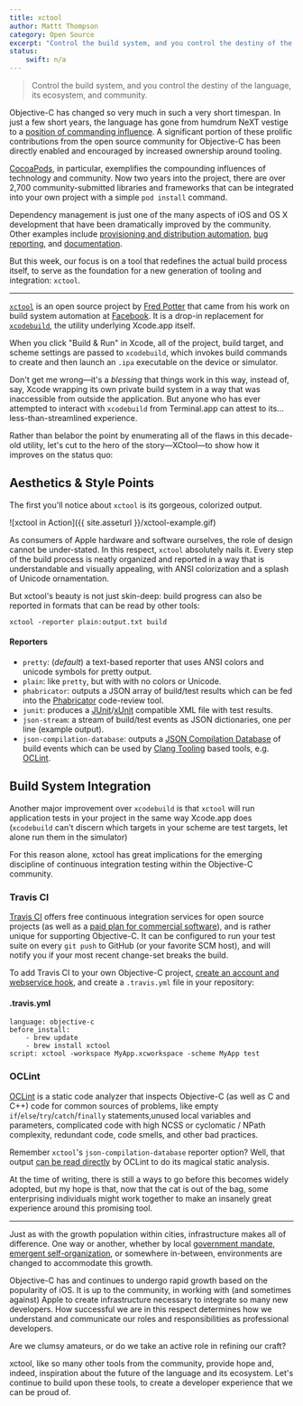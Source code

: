 ```yaml
---
title: xctool
author: Mattt Thompson
category: Open Source
excerpt: "Control the build system, and you control the destiny of the language, its ecosystem, and community."
status:
    swift: n/a
---
```


> Control the build system, and you control the destiny of the language, its ecosystem, and community.

Objective-C has changed so very much in such a very short timespan. In just a few short years, the language has gone from humdrum NeXT vestige to a [position of commanding influence](http://www.tiobe.com/index.php/content/paperinfo/tpci/index.html). A significant portion of these prolific contributions from the open source community for Objective-C has been directly enabled and encouraged by increased ownership around tooling.

[CocoaPods](http://cocoapods.org), in particular, exemplifies the compounding influences of technology and community. Now two years into the project, there are over 2,700 community-submitted libraries and frameworks that can be integrated into your own project with a simple `pod install` command.

Dependency management is just one of the many aspects of iOS and OS X development that have been dramatically improved by the community. Other examples include [provisioning and distribution automation](http://nomad-cli.com), [bug reporting](http://www.quickradar.com), and [documentation](http://cocoadocs.org).

But this week, our focus is on a tool that redefines the actual build process itself, to serve as the foundation for a new generation of tooling and integration: `xctool`.

* * *

[`xctool`](https://github.com/facebook/xctool) is an open source project by [Fred Potter](https://github.com/fpotter) that came from his work on build system automation at [Facebook](https://github.com/facebook). It is a drop-in replacement for [`xcodebuild`](https://developer.apple.com/library/mac/documentation/Darwin/Reference/ManPages/man1/xcodebuild.1.html), the utility underlying Xcode.app itself.

When you click "Build & Run" in Xcode, all of the project, build target, and scheme settings are passed to `xcodebuild`, which invokes build commands to create and then launch an `.ipa` executable on the device or simulator.

Don't get me wrong—it's a _blessing_ that things work in this way, instead of, say, Xcode wrapping its own private build system in a way that was inaccessible from outside the application. But anyone who has ever attempted to interact with `xcodebuild` from Terminal.app can attest to its... less-than-streamlined experience.

Rather than belabor the point by enumerating all of the flaws in this decade-old utility, let's cut to the hero of the story—XCtool—to show how it improves on the status quo:

## Aesthetics & Style Points

The first you'll notice about `xctool` is its gorgeous, colorized output.

![xctool in Action]({{ site.asseturl }}/xctool-example.gif)

As consumers of Apple hardware and software ourselves, the role of design cannot be under-stated. In this respect, `xctool` absolutely nails it. Every step of the build process is neatly organized and reported in a way that is understandable and visually appealing, with ANSI colorization and a splash of Unicode ornamentation.

But xctool's beauty is not just skin-deep: build progress can also be reported in formats that can be read by other tools:

    xctool -reporter plain:output.txt build

#### Reporters

- `pretty`: (_default_) a text-based reporter that uses ANSI colors and unicode symbols for pretty output.
- `plain`: like `pretty`, but with with no colors or Unicode.
- `phabricator`: outputs a JSON array of build/test results which can be fed into the [Phabricator](http://phabricator.org) code-review tool.
- `junit`: produces a [JUnit](http://junit.org)/[xUnit](http://xunit.codeplex.com) compatible XML file with test results.
- `json-stream`: a stream of build/test events as JSON dictionaries, one per line (example output).
- `json-compilation-database`: outputs a [JSON Compilation Database](http://clang.llvm.org/docs/JSONCompilationDatabase.html) of build events which can be used by [Clang Tooling](http://clang.llvm.org/docs/LibTooling.html) based tools, e.g. [OCLint](http://oclint.org).

## Build System Integration

Another major improvement over `xcodebuild` is that `xctool` will run application tests in your project in the same way Xcode.app does (`xcodebuild` can't discern which targets in your scheme are test targets, let alone run them in the simulator)

For this reason alone, xctool has great implications for the emerging discipline of continuous integration testing within the Objective-C community.

### Travis CI

[Travis CI](https://travis-ci.org) offers free continuous integration services for open source projects (as well as a [paid plan for commercial software](http://travis-ci.com)), and is rather unique for supporting Objective-C. It can be configured to run your test suite on every `git push` to GitHub (or your favorite SCM host), and will notify you if your most recent change-set breaks the build.

To add Travis CI to your own Objective-C project, [create an account and webservice hook](http://about.travis-ci.org/docs/user/getting-started/), and create a `.travis.yml` file in your repository:

#### .travis.yml

~~~{yaml}
language: objective-c
before_install:
    - brew update
    - brew install xctool
script: xctool -workspace MyApp.xcworkspace -scheme MyApp test
~~~

### OCLint

[OCLint](http://oclint.org) is a static code analyzer that inspects Objective-C (as well as C and C++) code for common sources of problems, like empty `if`/`else`/`try`/`catch`/`finally` statements,unused local variables and parameters, complicated code with high NCSS or cyclomatic / NPath complexity, redundant code, code smells, and other bad practices.

Remember `xctool`'s `json-compilation-database` reporter option? Well, that output [can be read directly](http://docs.oclint.org/en/stable/guide/xctool.html) by OCLint to do its magical static analysis.

At the time of writing, there is still a ways to go before this becomes widely adopted, but my hope is that, now that the cat is out of the bag, some enterprising individuals might work together to make an insanely great experience around this promising tool.

* * *

Just as with the growth population within cities, infrastructure makes all of difference. One way or another, whether by local [government mandate](http://en.wikipedia.org/wiki/Commissioners'_Plan_of_1811), [emergent self-organization](http://en.wikipedia.org/wiki/Kowloon_Walled_City), or somewhere in-between, environments are changed to accommodate this growth.

Objective-C has and continues to undergo rapid growth based on the popularity of iOS. It is up to the community, in working with (and sometimes against) Apple to create infrastructure necessary to integrate so many new developers. How successful we are in this respect determines how we understand and communicate our roles and responsibilities as professional developers.

Are we clumsy amateurs, or do we take an active role in refining our craft?

xctool, like so many other tools from the community, provide hope and, indeed, inspiration about the future of the language and its ecosystem. Let's continue to build upon these tools, to create a developer experience that we can be proud of.
